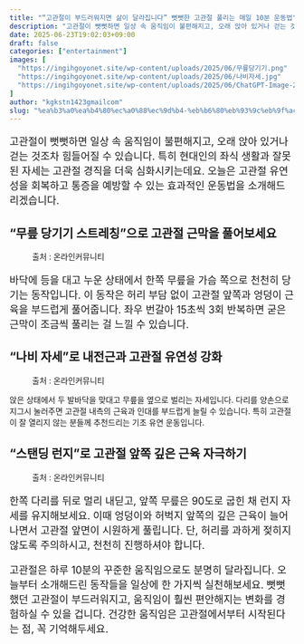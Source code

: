 ```yaml
---
title: "“고관절이 부드러워지면 삶이 달라집니다” 뻣뻣한 고관절 풀리는 매일 10분 운동법"
description: "고관절이 뻣뻣하면 일상 속 움직임이 불편해지고, 오래 앉아 있거나 걷는 것조차 힘들어질 수 있습니다. 특히 현대인의 좌식 생활과 잘못된 자세는 고관절 경직을 더욱 심화시키는데요. 오늘은 고관절 유연성을 회복하고 통증을 예방할 수 있는 효과적인 운동법을 소개해드리겠습니다"
date: 2025-06-23T19:02:03+09:00
draft: false
categories: ["entertainment"]
images: [
  "https://ingihgoyonet.site/wp-content/uploads/2025/06/무릎당기기.png"
  "https://ingihgoyonet.site/wp-content/uploads/2025/06/나비자세.jpg"
  "https://ingihgoyonet.site/wp-content/uploads/2025/06/ChatGPT-Image-2025년-6월-23일-오후-07_01_46.png"
]
author: "kgkstn1423gmailcom"
slug: "%ea%b3%a0%ea%b4%80%ec%a0%88%ec%9d%b4-%eb%b6%80%eb%93%9c%eb%9f%ac%ec%9b%8c%ec%a7%80%eb%a9%b4-%ec%82%b6%ec%9d%b4-%eb%8b%ac%eb%9d%bc%ec%a7%91%eb%8b%88%eb%8b%a4-%eb%bb%a3%eb%bb%a3"
---
```


<p style="font-size:18px">고관절이 뻣뻣하면 일상 속 움직임이 불편해지고, 오래 앉아 있거나 걷는 것조차 힘들어질 수 있습니다. 특히 현대인의 좌식 생활과 잘못된 자세는 고관절 경직을 더욱 심화시키는데요. 오늘은 고관절 유연성을 회복하고 통증을 예방할 수 있는 효과적인 운동법을 소개해드리겠습니다.</p> <h2 >“무릎 당기기 스트레칭”으로 고관절 근막을 풀어보세요</h2> <figure ><img src="https://ingihgoyonet.site/wp-content/uploads/2025/06/무릎당기기.png" alt="" style="aspect-ratio:16/9;object-fit:cover"/><figcaption >출처 : 온라인커뮤니티</figcaption></figure> <p style="font-size:18px">바닥에 등을 대고 누운 상태에서 한쪽 무릎을 가슴 쪽으로 천천히 당기는 동작입니다. 이 동작은 허리 부담 없이 고관절 앞쪽과 엉덩이 근육을 부드럽게 풀어줍니다. 좌우 번갈아 15초씩 3회 반복하면 굳은 근막이 조금씩 풀리는 걸 느낄 수 있습니다.</p> <h2 >“나비 자세”로 내전근과 고관절 유연성 강화</h2> <figure ><img src="https://ingihgoyonet.site/wp-content/uploads/2025/06/나비자세.jpg" alt="" style="aspect-ratio:16/9;object-fit:cover"/><figcaption >출처 : 온라인커뮤니티</figcaption></figure> <p>앉은 상태에서 두 발바닥을 맞대고 무릎을 옆으로 벌리는 자세입니다. 다리를 양손으로 지그시 눌러주면 고관절 내측의 근육과 인대를 부드럽게 늘릴 수 있습니다. 특히 고관절이 잘 열리지 않는 분들께 추천드리는 기초 유연 운동입니다.</p> <h2 >“스탠딩 런지”로 고관절 앞쪽 깊은 근육 자극하기</h2> <figure ><img src="https://ingihgoyonet.site/wp-content/uploads/2025/06/ChatGPT-Image-2025년-6월-23일-오후-07_01_46.png" alt="" style="aspect-ratio:16/9;object-fit:cover"/><figcaption >출처 : 온라인커뮤니티</figcaption></figure> <p style="font-size:18px">한쪽 다리를 뒤로 멀리 내딛고, 앞쪽 무릎은 90도로 굽힌 채 런지 자세를 유지해보세요. 이때 엉덩이와 허벅지 앞쪽의 깊은 근육이 늘어나면서 고관절 앞면이 시원하게 풀립니다. 단, 허리를 과하게 젖히지 않도록 주의하시고, 천천히 진행하셔야 합니다.</p> <p style="font-size:18px">고관절은 하루 10분의 꾸준한 움직임으로도 분명히 달라집니다. 오늘부터 소개해드린 동작들을 일상에 한 가지씩 실천해보세요. 뻣뻣했던 고관절이 부드러워지고, 움직임이 훨씬 편안해지는 변화를 경험하실 수 있을 겁니다. 건강한 움직임은 고관절에서부터 시작된다는 점, 꼭 기억해두세요.</p>